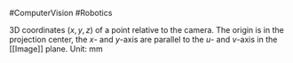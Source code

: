 #ComputerVision #Robotics 

3D coordinates ($x,y,z$) of a point relative to the camera. The origin is in the projection center, the $x$- and $y$-axis are parallel to the $u$- and $v$-axis in the [[Image]] plane. Unit: mm